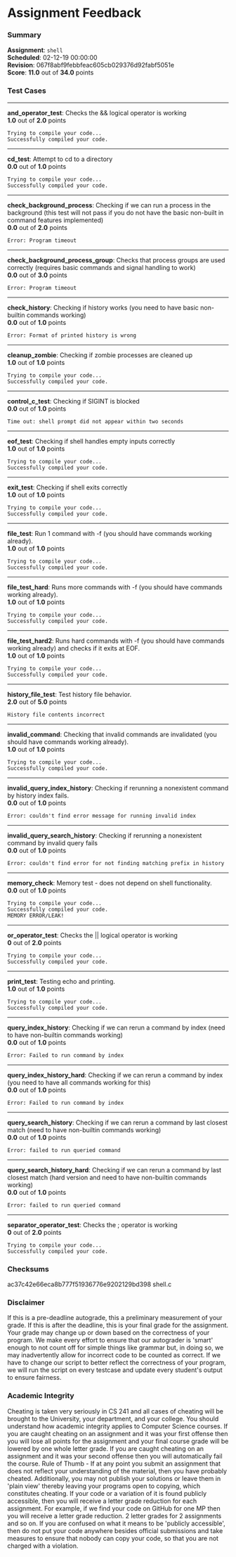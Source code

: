 # Assignment Feedback

### Summary

**Assignment**: `shell`  
**Scheduled**: 02-12-19 00:00:00  
**Revision**: 067f8abf9febbfeac605cb029376d92fabf5051e  
**Score**: **11.0** out of **34.0** points

### Test Cases
---

**and_operator_test**: Checks the && logical operator is working  
**1.0** out of **2.0** points
```
Trying to compile your code...
Successfully compiled your code.
```
---

**cd_test**: Attempt to cd to a directory  
**0.0** out of **1.0** points
```
Trying to compile your code...
Successfully compiled your code.
```
---

**check_background_process**: Checking if we can run a process in the background (this test will not pass if you do not have the basic non-built in command features implemented)  
**0.0** out of **2.0** points
```
Error: Program timeout
```
---

**check_background_process_group**: Checks that process groups are used correctly (requires basic commands and signal handling to work)  
**0.0** out of **3.0** points
```
Error: Program timeout
```
---

**check_history**: Checking if history works (you need to have basic non-builtin commands working)  
**0.0** out of **1.0** points
```
Error: Format of printed history is wrong
```
---

**cleanup_zombie**: Checking if zombie processes are cleaned up  
**1.0** out of **1.0** points
```
Trying to compile your code...
Successfully compiled your code.
```
---

**control_c_test**: Checking if SIGINT is blocked  
**0.0** out of **1.0** points
```
Time out: shell prompt did not appear within two seconds
```
---

**eof_test**: Checking if shell handles empty inputs correctly  
**1.0** out of **1.0** points
```
Trying to compile your code...
Successfully compiled your code.
```
---

**exit_test**: Checking if shell exits correctly  
**1.0** out of **1.0** points
```
Trying to compile your code...
Successfully compiled your code.
```
---

**file_test**: Run 1 command with -f (you should have commands working already).  
**1.0** out of **1.0** points
```
Trying to compile your code...
Successfully compiled your code.
```
---

**file_test_hard**: Runs more commands with -f (you should have commands working already).  
**1.0** out of **1.0** points
```
Trying to compile your code...
Successfully compiled your code.
```
---

**file_test_hard2**: Runs hard commands with -f (you should have commands working already) and checks if it exits at EOF.  
**1.0** out of **1.0** points
```
Trying to compile your code...
Successfully compiled your code.
```
---

**history_file_test**: Test history file behavior.  
**2.0** out of **5.0** points
```
History file contents incorrect
```
---

**invalid_command**: Checking that invalid commands are invalidated (you should have commands working already).  
**1.0** out of **1.0** points
```
Trying to compile your code...
Successfully compiled your code.
```
---

**invalid_query_index_history**: Checking if rerunning a nonexistent command by history index fails.  
**0.0** out of **1.0** points
```
Error: couldn't find error message for running invalid index
```
---

**invalid_query_search_history**: Checking if rerunning a nonexistent command by invalid query fails  
**0.0** out of **1.0** points
```
Error: couldn't find error for not finding matching prefix in history
```
---

**memory_check**: Memory test - does not depend on shell functionality.  
**0.0** out of **1.0** points
```
Trying to compile your code...
Successfully compiled your code.
MEMORY ERROR/LEAK!
```
---

**or_operator_test**: Checks the || logical operator is working  
**0** out of **2.0** points
```
Trying to compile your code...
Successfully compiled your code.
```
---

**print_test**: Testing echo and printing.  
**1.0** out of **1.0** points
```
Trying to compile your code...
Successfully compiled your code.
```
---

**query_index_history**: Checking if we can rerun a command by index (need to have non-builtin commands working)  
**0.0** out of **1.0** points
```
Error: Failed to run command by index
```
---

**query_index_history_hard**: Checking if we can rerun a command by index (you need to have all commands working for this)  
**0.0** out of **1.0** points
```
Error: Failed to run command by index
```
---

**query_search_history**: Checking if we can rerun a command by last closest match (need to have non-builtin commands working)  
**0.0** out of **1.0** points
```
Error: failed to run queried command
```
---

**query_search_history_hard**: Checking if we can rerun a command by last closest match (hard version and need to have non-builtin commands working)  
**0.0** out of **1.0** points
```
Error: failed to run queried command
```
---

**separator_operator_test**: Checks the ; operator is working  
**0** out of **2.0** points
```
Trying to compile your code...
Successfully compiled your code.
```
### Checksums

ac37c42e66eca8b777f51936776e9202129bd398 shell.c


### Disclaimer
If this is a pre-deadline autograde, this a preliminary measurement of your grade.
If this is after the deadline, this is your final grade for the assignment.
Your grade may change up or down based on the correctness of your program.
We make every effort to ensure that our autograder is 'smart' enough to not count off
for simple things like grammar but, in doing so, we may inadvertently allow for
incorrect code to be counted as correct.
If we have to change our script to better reflect the correctness of your program,
we will run the script on every testcase and update every student's output to ensure fairness.



### Academic Integrity
Cheating is taken very seriously in CS 241 and all cases of cheating will be brought to the University, your department, and your college.
You should understand how academic integrity applies to Computer Science courses.
If you are caught cheating on an assignment and it was your first offense then you will lose all points for the assignment and your final course
grade will be lowered by one whole letter grade. If you are caught cheating on an assignment and it was your second offense then you will automatically fail the course.
Rule of Thumb - If at any point you submit an assignment that does not reflect your understanding of the material, then you have probably cheated.
Additionally, you may not publish your solutions or leave them in 'plain view' thereby leaving your programs open to copying, which constitutes cheating.
If your code or a variation of it is found publicly accessible, then you will receive a letter grade reduction for each assignment.
For example, if we find your code on GitHub for one MP then you will receive a letter grade reduction. 2 letter grades for 2 assignments and so on.
If you are confused on what it means to be 'publicly accessible', then do not put your code anywhere besides official submissions and take measures
to ensure that nobody can copy your code, so that you are not charged with a violation.


